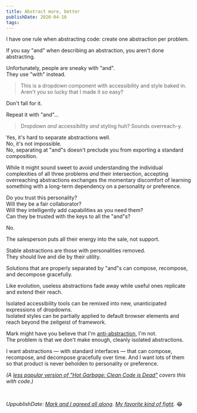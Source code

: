 ```yaml
---
title: Abstract more, better
publishDate: 2020-04-16
tags:
---
```


I have one rule when abstracting code: create one abstraction per problem.

If you say "and" when describing an abstraction, you aren't done abstracting.

Unfortunately, people are sneaky with "and".  
They use "with" instead.

> This is a dropdown component with accessibility and style baked in. Aren't you so lucky that I made it so easy?

Don't fall for it.

Repeat it with "and"...

> Dropdown _and_ accessibility _and_ styling huh? Sounds overreach-y.

Yes, it's hard to separate abstractions well.  
No, it's not impossible.  
No, separating at "and"s doesn't preclude you from exporting a standard composition.

While it might sound sweet to avoid understanding the individual complexities of all three problems _and_ their intersection, accepting overreaching abstractions exchanges the momentary discomfort of learning something with a long-term dependency on a personality or preference.

Do you trust this personality?  
Will they be a fair collaborator?  
Will they intelligently add capabilities as you need them?  
Can they be trusted with the keys to all the "and"s?

No.

The salesperson puts all their energy into the sale, not support.

Stable abstractions are those with personalities removed.  
They should live and die by their utility.

Solutions that are properly separated by "and"s can compose, recompose, and decompose gracefully.

Like evolution, useless abstractions fade away while useful ones replicate and extend their reach.

Isolated accessibility tools can be remixed into new, unanticipated expressions of dropdowns.  
Isolated styles can be partially applied to default browser elements and reach beyond the zeitgeist of framework.

Mark might have you believe that I'm [anti-abstraction](https://twitter.com/markdalgleish/status/1250625893891891200), I'm not.  
The problem is that we don't make enough, cleanly isolated abstractions.

I want abstractions — with standard interfaces — that can compose, recompose, and decompose gracefully over time.
And I want lots of them so that product is never beholden to personality or preference.

_(A [less popular version of "Hot Garbage: Clean Code is Dead"](https://www.youtube.com/watch?v=7ri10aE-Idc) covers this with code.)_

<br />

_UppublishDate: [Mark and I agreed all along](https://twitter.com/markdalgleish/status/1250913016587018242). [My favorite kind of fight](https://twitter.com/chantastic/status/1250568765839863809)._ 😂
